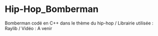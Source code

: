 # Hip-Hop_Bomberman
Bomberman codé en C++ dans le thème du hip-hop / 
Librairie utilisée : Raylib / 
Vidéo : A venir
